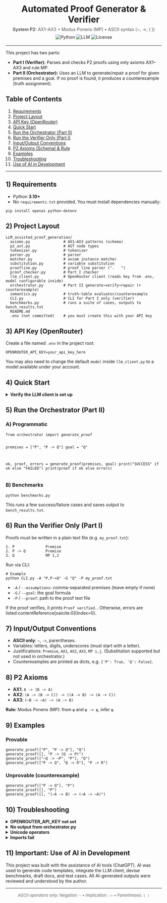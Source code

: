 <!-- Automated Proof Generator & Verifier (P2 Axioms + MP) -->
<div align="center" style="margin-bottom:18px;">
  <h1 style="margin:0;">Automated Proof Generator & Verifier</h1>
  <p style="margin:6px 0 0 0; font-size:14px; color:#555;">
    <strong>System P2:</strong> AX1–AX3 + Modus Ponens (MP) • ASCII syntax (~, ->, ( ))
  </p>
  <p style="margin:8px 0 0 0;">
    <img alt="Python" src="https://img.shields.io/badge/Python-3.10%2B-informational">
    <img alt="LLM" src="https://img.shields.io/badge/LLM-OpenRouter-blueviolet">
    <img alt="License" src="https://img.shields.io/badge/Logic-P2%20style-lightgrey">
  </p>
</div>

<hr/>

<p>
  This project has two parts:
</p>
<ul>
  <li><strong>Part I (Verifier):</strong> Parses and checks P2 proofs using only axioms AX1–AX3 and rule MP.</li>
  <li><strong>Part II (Orchestrator):</strong> Uses an LLM to generate/repair a proof for given premises and a goal. If no proof is found, it produces a counterexample (truth assignment).</li>
</ul>

<h2 id="toc">Table of Contents</h2>
<ol>
  <li><a href="#requirements">Requirements</a></li>
  <li><a href="#layout">Project Layout</a></li>
  <li><a href="#apikey">API Key (OpenRouter)</a></li>
  <li><a href="#quickstart">Quick Start</a></li>
  <li><a href="#orchestrator">Run the Orchestrator (Part II)</a></li>
  <li><a href="#verifier">Run the Verifier Only (Part I)</a></li>
  <li><a href="#io">Input/Output Conventions</a></li>
  <li><a href="#axioms">P2 Axioms (Schema) & Rule</a></li>
  <li><a href="#examples">Examples</a></li>
  <li><a href="#troubleshooting">Troubleshooting</a></li>
  <li><a href="#aiuse">Use of AI in Development</a></li>
</ol>

<hr/>

<h2 id="requirements">1) Requirements</h2>
<ul>
  <li>Python <strong>3.10+</strong></li>
  <li>No <code>requirements.txt</code> provided. You must install dependencies manually:</li>
</ul>
<pre><code>pip install openai python-dotenv</code></pre>

<h2 id="layout">2) Project Layout</h2>
<pre><code>LLM_assisted_proof_generation/
  axioms.py               # AX1–AX3 patterns (schema)
  p2_ast.py               # AST node types
  tokenizer.py            # tokenizer
  parser.py               # parser
  matcher.py              # axiom instance matcher
  substitution.py         # variable substitution
  proofline.py            # proof line parser ("<n>. <formula>  <rule>")
  proof_checker.py        # Part I checker
  llm_client.py           # OpenRouter client (reads key from .env, model configurable inside)
  orchestrator.py         # Part II generate→verify→repair (+ counterexample)
  semantics.py            # truth-table evaluator/counterexample
  CLI.py                  # CLI for Part I only (verifier)
  benchmarks.py           # runs a suite of cases, outputs to bench_results.txt
  README.md
  .env (not committed)    # you must create this with your API key
</code></pre>

<h2 id="apikey">3) API Key (OpenRouter)</h2>
<p>Create a file named <code>.env</code> in the project root:</p>
<pre><code>OPENROUTER_API_KEY=your_api_key_here
</code></pre>
<p>
You may also need to change the default <code>model</code> inside <code>llm_client.py</code> to a model available under your account.
</p>

<h2 id="quickstart">4) Quick Start</h2>
<details>
  <summary><strong>Verify the LLM client is set up</strong></summary>
  <pre><code>python -c "from llm_client import complete_text; print(complete_text('Reply with exactly: OK'))"</code></pre>
  <p>You should see <code>OK</code>.</p>
</details>

<h2 id="orchestrator">5) Run the Orchestrator (Part II)</h2>
<h3>A) Programmatic</h3>
<pre><code>from orchestrator import generate_proof

premises = ["P", "P -> Q"]
goal = "Q"

ok, proof, errors = generate_proof(premises, goal)
print("SUCCESS" if ok else "FAILED")
print(proof if ok else errors)
</code></pre>

<h3>B) Benchmarks</h3>
<pre><code>python benchmarks.py
</code></pre>
<p>This runs a few success/failure cases and saves output to <code>bench_results.txt</code>.</p>

<h2 id="verifier">6) Run the Verifier Only (Part I)</h2>
<p>Proofs must be written in a plain text file (e.g. <code>my_proof.txt</code>):</p>
<pre><code>1. P              Premise
2. P -> Q         Premise
3. Q              MP 1,2
</code></pre>

<p>Run via CLI:</p>
<pre><code># Example
python CLI.py -A "P,P->Q" -G "Q" -P my_proof.txt
</code></pre>
<ul>
  <li><code>-A</code> / <code>--assumptions</code>: comma-separated premises (leave empty if none)</li>
  <li><code>-G</code> / <code>--goal</code>: the goal formula</li>
  <li><code>-P</code> / <code>--proof</code>: path to the proof text file</li>
</ul>
<p>If the proof verifies, it prints <code>Proof verified.</code>. Otherwise, errors are listed:contentReference[oaicite:0]{index=0}.</p>

<h2 id="io">7) Input/Output Conventions</h2>
<ul>
  <li><strong>ASCII only</strong>: <code>~</code>, <code>-></code>, parentheses.</li>
  <li>Variables: letters, digits, underscores (must start with a letter).</li>
  <li>Justifications: <code>Premise</code>, <code>AX1</code>, <code>AX2</code>, <code>AX3</code>, <code>MP i,j</code>. (Substitution supported but not used in orchestrator.)</li>
  <li>Counterexamples are printed as dicts, e.g. <code>{'P': True, 'Q': False}</code>.</li>
</ul>

<h2 id="axioms">8) P2 Axioms</h2>
<ul>
  <li><strong>AX1</strong>: <code>A -> (B -> A)</code></li>
  <li><strong>AX2</strong>: <code>(A -> (B -> C)) -> ((A -> B) -> (A -> C))</code></li>
  <li><strong>AX3</strong>: <code>(~B -> ~A) -> (A -> B)</code></li>
</ul>
<p><strong>Rule:</strong> Modus Ponens (MP): from <code>φ</code> and <code>φ -> ψ</code>, infer <code>ψ</code>.</p>

<h2 id="examples">9) Examples</h2>
<h3>Provable</h3>
<pre><code>generate_proof(["P", "P -> Q"], "Q")
generate_proof([], "P -> (Q -> P)")
generate_proof(["~Q -> ~P", "P"], "Q")
generate_proof(["P -> Q", "Q -> R"], "P -> R")
</code></pre>

<h3>Unprovable (counterexample)</h3>
<pre><code>generate_proof(["P -> Q"], "P")
generate_proof([], "P")
generate_proof([], "(~A -> B) -> (~A -> ~A)")
</code></pre>

<h2 id="troubleshooting">10) Troubleshooting</h2>
<details>
  <summary><strong>OPENROUTER_API_KEY not set</strong></summary>
  <p>Create a <code>.env</code> with <code>OPENROUTER_API_KEY=...</code>.</p>
</details>
<details>
  <summary><strong>No output from orchestrator.py</strong></summary>
  <p>Use <code>benchmarks.py</code> or add <code>if __name__ == "__main__":</code> in <code>orchestrator.py</code>.</p>
</details>
<details>
  <summary><strong>Unicode operators</strong></summary>
  <p>Use ASCII only: <code>~</code> and <code>-></code>.</p>
</details>
<details>
  <summary><strong>Imports fail</strong></summary>
  <p>Run from the project root (<code>LLM_assisted_proof_generation/</code>).</p>
</details>

<h2 id="aiuse">11) Important: Use of AI in Development</h2>
<p>
This project was built with the assistance of AI tools (ChatGPT).  
AI was used to generate code templates, integrate the LLM client, devise benchmarks, draft docs, and test cases.  
All AI-generated outputs were reviewed and understood by the author.
</p>

<hr/>
<p align="center" style="font-size:13px;color:#666;">
  <em>ASCII operators only:</em> Negation: <code>~</code> • Implication: <code>-></code> • Parentheses: <code>( )</code>
</p>
